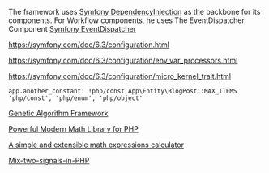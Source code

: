 

The framework uses
[Symfony DependencyInjection](https://symfony.com/doc/current/components/dependency_injection.html)
as the backbone for its components.
For Workflow components, he uses 
The EventDispatcher Component
[Symfony EventDispatcher](https://symfony.com/doc/current/components/event_dispatcher.html)




https://symfony.com/doc/6.3/configuration.html

https://symfony.com/doc/6.3/configuration/env_var_processors.html

https://symfony.com/doc/6.3/configuration/micro_kernel_trait.html

```
app.another_constant: !php/const App\Entity\BlogPost::MAX_ITEMS
'php/const', 'php/enum', 'php/object'
```

[Genetic Algorithm Framework](https://github.com/PHPExpertsInc/php-evolver)

[Powerful Modern Math Library for PHP](https://github.com/markrogoyski/math-php)

[A simple and extensible math expressions calculator](https://github.com/NeonXP/MathExecutor)

[Mix-two-signals-in-PHP](https://github.com/Gagniuc/Mix-two-signals-in-PHP)
